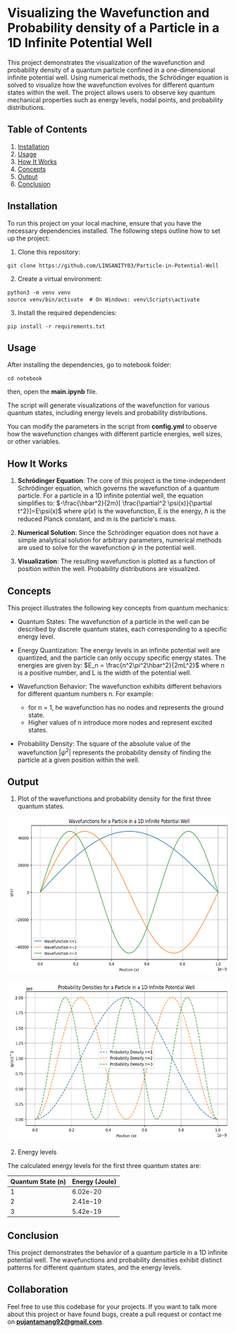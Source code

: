 # Visualizing the Wavefunction and Probability density of a Particle in a 1D Infinite Potential Well

This project demonstrates the visualization of the wavefunction and probability density of a quantum particle confined in a one-dimensional infinite potential well. Using numerical methods, the Schrödinger equation is solved to visualize how the wavefunction evolves for different quantum states within the well. The project allows users to observe key quantum mechanical properties such as energy levels, nodal points, and probability distributions.

## Table of Contents

1. [Installation](#installation)
2. [Usage](#usage)
3. [How It Works](#how-it-works)
4. [Concepts](#concepts)
5. [Output](#output)
6. [Conclusion](#conclusion)

## Installation
To run this project on your local machine, ensure that you have the necessary dependencies installed. The following steps outline how to set up the project:

1. Clone this repository:
```
git clone https://github.com/LINSANITY03/Particle-in-Potential-Well
```

2. Create a virtual environment:
```
python3 -m venv venv
source venv/bin/activate  # On Windows: venv\Scripts\activate
```

3. Install the required dependencies:
```
pip install -r requirements.txt
```

## Usage
After installing the dependencies, go to notebook folder:

```
cd notebook
```
then, open the **main.ipynb** file.

The script will generate visualizations of the wavefunction for various quantum states, including energy levels and probability distributions.

You can modify the parameters in the script from **config.yml** to observe how the wavefunction changes with different particle energies, well sizes, or other variables.

## How It Works
1. **Schrödinger Equation**: The core of this project is the time-independent Schrödinger equation, which governs the wavefunction of a quantum particle. For a particle in a 1D infinite potential well, the equation simplifies to:
$-\frac{\hbar^2}{2m}[ \frac{\partial^2 \psi(x)}{\partial t^2}]=E\psi(x)$
where $\psi(x)$ is the wavefunction, E is the energy, $\hbar$ is the reduced Planck constant, and m is the particle's mass.

2. **Numerical Solution**: Since the Schrödinger equation does not have a simple analytical solution for arbitrary parameters, numerical methods are used to solve for the wavefunction $\psi$ in the potential well.

3. **Visualization**: The resulting wavefunction is plotted as a function of position within the well. Probability distributions are visualized.

## Concepts
This project illustrates the following key concepts from quantum mechanics:

- Quantum States: The wavefunction of a particle in the well can be described by discrete quantum states, each corresponding to a specific energy level.

- Energy Quantization: The energy levels in an infinite potential well are quantized, and the particle can only occupy specific energy states. The energies are given by:
$E_n = \frac{n^2\pi^2\hbar^2}{2mL^2}$
where n is a positive number, and L is the width of the potential well.

- Wavefunction Behavior: The wavefunction exhibits different behaviors for different quantum numbers n. For example:
    - for n = 1, he wavefunction has no nodes and represents the ground state.
    - Higher values of n introduce more nodes and represent excited states.

- Probability Density: The square of the absolute value of the wavefunction $|\psi^2|$ represents the probability density of finding the particle at a given position within the well.

## Output

1. Plot of the wavefunctions and probability density for the first three quantum states.

<p align="center">
  <img src="figures/wave_function.png" alt="Algorithm_game" height="360" width="640">
</p>

<p align="center">
  <img src="figures/probability_density.png" alt="Algorithm_game" height="360" width="640">
</p>

2. Energy levels

The calculated energy levels for the first three quantum states are:

| Quantum State (n) | Energy (Joule) |
| --- | --- |
| 1 | 6.02e-20 |
| 2 | 2.41e-19 |
| 3 | 5.42e-19 |

## Conclusion
This project demonstrates the behavior of a quantum particle in a 1D infinite potential well. The wavefunctions and probability densities exhibit distinct patterns for different quantum states, and the energy levels.

## Collaboration

Feel free to use this codebase for your projects. If you want to talk more about this project or have found bugs, create a pull request or contact me on **pujantamang92@gmail.com**.
